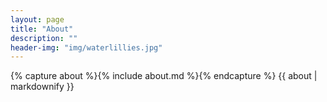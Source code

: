 ```yaml
---
layout: page
title: "About"
description: ""
header-img: "img/waterlillies.jpg"
---
```


<div class="en post-container">
    {% capture about %}{% include about.md %}{% endcapture %}
    {{ about | markdownify }}
</div>
